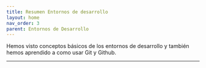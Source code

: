 ```yaml
---
title: Resumen Entornos de desarrollo
layout: home
nav_order: 3
parent: Entornos de Desarrollo
---
```

Hemos visto conceptos básicos de los entornos de desarrollo y también hemos aprendido a como usar Git y Github.

---
